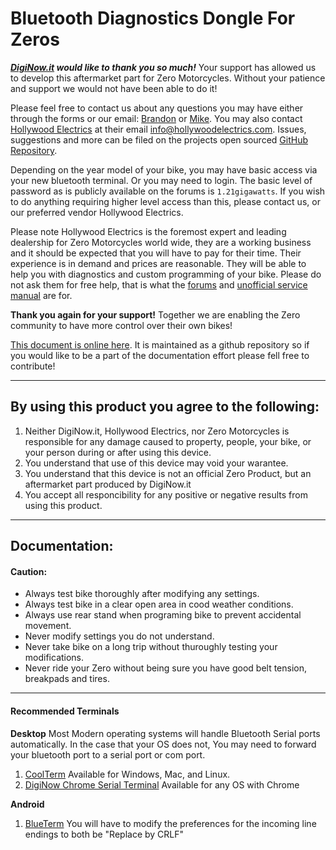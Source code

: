 # Bluetooth Diagnostics Dongle For Zeros
***[DigiNow.it](http://diginow.it/) would like to thank you so much!*** Your support has allowed us to develop this aftermarket part for Zero Motorcycles. Without your patience and support we would not have been able to do it!

Please feel free to contact us about any questions you may have either through the forms or our email: [Brandon](mailto:brandon@diginow.it) or [Mike](mailto:mike@diginow.it). You may also contact [Hollywood Electrics](https://hollywoodelectrics.com/) at their email [info@hollywoodelectrics.com](mailto:info@hollywoodelectrics.com). Issues, suggestions and more can be filed on the projects open sourced [GitHub Repository](https://github.com/RIAEvangelist/DigiNow-Bluetooth-Diagnostics-For-Zero-Motorcycles/issues).

Depending on the year model of your bike, you may have basic access via your new bluetooth terminal. Or you may need to login. The basic level of password as is publicly available on the forums is `1.21gigawatts`. If you wish to do anything requiring higher level access than this, please contact us, or our preferred vendor Hollywood Electrics.

Please note Hollywood Electrics is the foremost expert and leading dealership for Zero Motorcycles world wide, they are a working business and it should be expected that you will have to pay for their time. Their experience is in demand and prices are reasonable. They will be able to help you with diagnostics and custom programming of your bike. Please do not ask them for free help, that is what the [forums](electricmotorcycleforum.com/boards/index.php?board=35.0) and [unofficial service manual](http://www.zeromanual.com) are for.

**Thank you again for your support!** Together we are enabling the Zero community to have more control over their own bikes!

[This document is online here](http://riaevangelist.github.io/DigiNow-Bluetooth-Diagnostics-For-Zero-Motorcycles/). It is maintained as a github repository so if you would like to be a part of the documentation effort please fell free to contribute!  

----  
## By using this product you agree to the following:
1. Neither DigiNow.it, Hollywood Electrics, nor Zero Motorcycles is responsible for any damage caused to property, people, your bike, or your person during or after using this device.
2. You understand that use of this device may void your warantee.
3. You understand that this device is not an official Zero Product, but an aftermarket part produced by DigiNow.it
4. You accept all responcibility for any positive or negative results from using this product.

---
## Documentation:

#### Caution:
* Always test bike thoroughly after modifying any settings.
* Always test bike in a clear open area in cood weather conditions.
* Always use rear stand when programing bike to prevent accidental movement.
* Never modify settings you do not understand.
* Never take bike on a long trip without thuroughly testing your modifications.
* Never ride your Zero without being sure you have good belt tension, breakpads and tires.

----

#### Recommended Terminals  

**Desktop**
Most Modern operating systems will handle Bluetooth Serial ports automatically. In the case that your OS does not, You may need to forward your bluetooth port to a serial port or com port.

1. [CoolTerm](http://freeware.the-meiers.org/) Available for Windows, Mac, and Linux.
2. [DigiNow Chrome Serial Terminal](https://chrome.google.com/webstore/detail/diginow-serial-terminal/kfmecbejcnepbfdcdbbhfcjmdmmcmoah) Available for any OS with Chrome

**Android**

1. [BlueTerm](https://play.google.com/store/apps/details?id=es.pymasde.blueterm&hl=en) You will have to modify the preferences for the incoming line endings to both be "Replace by CRLF"
